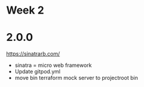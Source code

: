 # Week 2

# 2.0.0
https://sinatrarb.com/

- sinatra = micro web framework
- Update gitpod.yml
- move bin terraform mock server to projectroot bin
